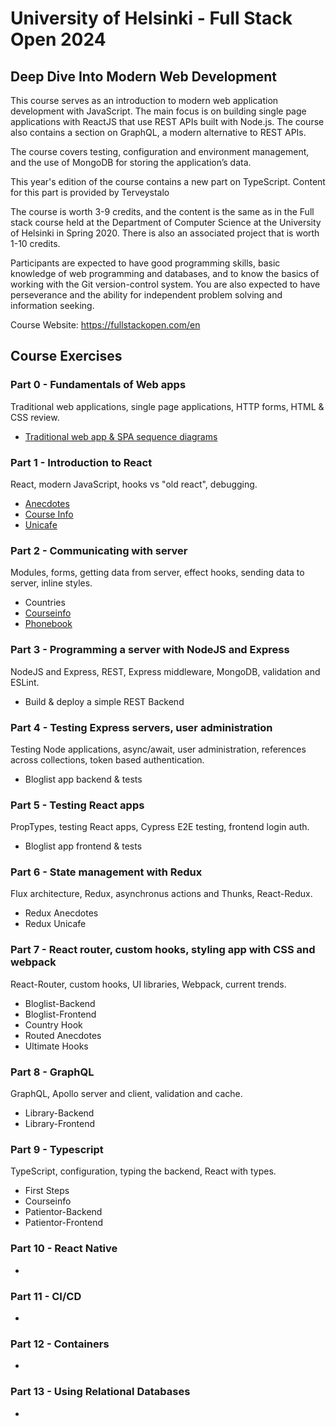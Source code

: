 # University of Helsinki - Full Stack Open 2024

## Deep Dive Into Modern Web Development

This course serves as an introduction to modern web application development with JavaScript. The main focus is on building single page applications with ReactJS that use REST APIs built with Node.js. The course also contains a section on GraphQL, a modern alternative to REST APIs.

The course covers testing, configuration and environment management, and the use of MongoDB for storing the application’s data.

This year's edition of the course contains a new part on TypeScript. Content for this part is provided by Terveystalo

The course is worth 3-9 credits, and the content is the same as in the Full stack course held at the Department of Computer Science at the University of Helsinki in Spring 2020. There is also an associated project that is worth 1-10 credits.

Participants are expected to have good programming skills, basic knowledge of web programming and databases, and to know the basics of working with the Git version-control system. You are also expected to have perseverance and the ability for independent problem solving and information seeking.

Course Website: https://fullstackopen.com/en

## Course Exercises
### Part 0 - Fundamentals of Web apps
Traditional web applications, single page applications, HTTP forms, HTML & CSS review.
- [Traditional web app & SPA sequence diagrams](https://github.com/Marley-Semende/fullstack-open-HelsinkiU/tree/main/part0)

### Part 1 - Introduction to React
React, modern JavaScript, hooks vs "old react", debugging.

- [Anecdotes](https://github.com/Marley-Semende/fullstack-open-HelsinkiU/tree/main/part1/anecdotes)
- [Course Info](https://github.com/Marley-Semende/fullstack-open-HelsinkiU/tree/main/part1/courseinfo)
- [Unicafe](https://github.com/Marley-Semende/fullstack-open-HelsinkiU/tree/main/part1/unicafe)

### Part 2 - Communicating with server
Modules, forms, getting data from server, effect hooks, sending data to server, inline styles.

- Countries
- [Courseinfo](https://github.com/Marley-Semende/fullstack-open-HelsinkiU/tree/main/part2/courseinfo)
- [Phonebook](https://github.com/Marley-Semende/fullstack-open-HelsinkiU/tree/main/part2/phonebook)

### Part 3 - Programming a server with NodeJS and Express
NodeJS and Express, REST, Express middleware, MongoDB, validation and ESLint.

- Build & deploy a simple REST Backend

### Part 4 - Testing Express servers, user administration
Testing Node applications, async/await, user administration, references across collections, token based authentication.

- Bloglist app backend & tests

### Part 5 - Testing React apps
PropTypes, testing React apps, Cypress E2E testing, frontend login auth.

- Bloglist app frontend & tests

### Part 6 - State management with Redux
Flux architecture, Redux, asynchronus actions and Thunks, React-Redux.

- Redux Anecdotes
- Redux Unicafe

### Part 7 - React router, custom hooks, styling app with CSS and webpack
React-Router, custom hooks, UI libraries, Webpack, current trends.

- Bloglist-Backend
- Bloglist-Frontend
- Country Hook
- Routed Anecdotes
- Ultimate Hooks

### Part 8 - GraphQL
GraphQL, Apollo server and client, validation and cache.

- Library-Backend
- Library-Frontend

### Part 9 - Typescript
TypeScript, configuration, typing the backend, React with types.

- First Steps
- Courseinfo
- Patientor-Backend
- Patientor-Frontend

### Part 10 - React Native
- 

### Part 11 - CI/CD
- 

### Part 12 - Containers
-

### Part 13 - Using Relational Databases
-




